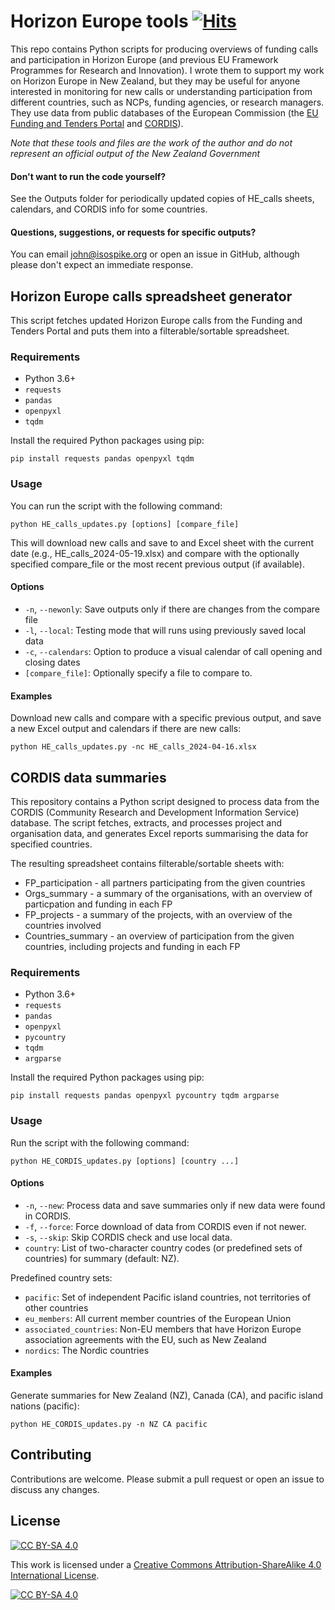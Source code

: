 # Horizon Europe tools [![Hits](https://hits.seeyoufarm.com/api/count/incr/badge.svg?url=https%3A%2F%2Fgithub.com%2Fthisisjohnc%2Fhorizon-europe-tools&count_bg=%2379C83D&title_bg=%23555555&icon=&icon_color=%23E7E7E7&title=hits&edge_flat=false)](https://hits.seeyoufarm.com)

This repo contains Python scripts for producing overviews of funding calls and participation in Horizon Europe (and previous EU Framework Programmes for Research and Innovation). I wrote them to support my work on Horizon Europe in New Zealand, but they may be useful for anyone interested in monitoring for new calls or understanding participation from different countries, such as NCPs, funding agencies, or research managers. They use data from public databases of the European Commission (the [EU Funding and Tenders Portal](https://ec.europa.eu/info/funding-tenders/opportunities/portal/screen/home) and [CORDIS](https://cordis.europa.eu/projects)). 

*Note that these tools and files are the work of the author and do not represent an official output of the New Zealand Government*

#### Don't want to run the code yourself?

See the Outputs folder for periodically updated copies of HE_calls sheets, calendars, and CORDIS info for some countries.

#### Questions, suggestions, or requests for specific outputs?

You can email [john@isospike.org](mailto:john@isospike.org) or open an issue in GitHub, although please don't expect an immediate response.


## Horizon Europe calls spreadsheet generator

This script fetches updated Horizon Europe calls from the Funding and Tenders Portal and puts them into a filterable/sortable spreadsheet.

### Requirements

- Python 3.6+
- `requests`
- `pandas`
- `openpyxl`
- `tqdm`

Install the required Python packages using pip:

```
pip install requests pandas openpyxl tqdm
```

### Usage

You can run the script with the following command:

```
python HE_calls_updates.py [options] [compare_file]
```

This will download new calls and save to and Excel sheet with the current date (e.g., HE_calls_2024-05-19.xlsx) and compare with the optionally specified compare_file or the most recent previous output (if available).

#### Options

- `-n`, `--newonly`: Save outputs only if there are changes from the compare file
- `-l`, `--local`: Testing mode that will runs using previously saved local data
- `-c`, `--calendars`: Option to produce a visual calendar of call opening and closing dates
- `[compare_file]`: Optionally specify a file to compare to.

#### Examples
Download new calls and compare with a specific previous output, and save a new Excel output and calendars if there are new calls:

```
python HE_calls_updates.py -nc HE_calls_2024-04-16.xlsx
```


## CORDIS data summaries

This repository contains a Python script designed to process data from the CORDIS (Community Research and Development Information Service) database. The script fetches, extracts, and processes project and organisation data, and generates Excel reports summarising the data for specified countries.

The resulting spreadsheet contains filterable/sortable sheets with:
- FP_participation - all partners participating from the given countries
- Orgs_summary - a summary of the organisations, with an overview of particpation and funding in each FP
- FP_projects - a summary of the projects, with an overview of the countries involved
- Countries_summary - an overview of participation from the given countries, including projects and funding in each FP

### Requirements

- Python 3.6+
- `requests`
- `pandas`
- `openpyxl`
- `pycountry`
- `tqdm`
- `argparse`

Install the required Python packages using pip:

```
pip install requests pandas openpyxl pycountry tqdm argparse
```

### Usage

Run the script with the following command:

```
python HE_CORDIS_updates.py [options] [country ...]
```

#### Options

- `-n`, `--new`: Process data and save summaries only if new data were found in CORDIS.
- `-f`, `--force`: Force download of data from CORDIS even if not newer.
- `-s`, `--skip`: Skip CORDIS check and use local data.
- `country`: List of two-character country codes (or predefined sets of countries) for summary (default: NZ).

Predefined country sets:
- `pacific`: Set of independent Pacific island countries, not territories of other countries
- `eu_members`: All current member countries of the European Union
- `associated_countries`: Non-EU members that have Horizon Europe association agreements with the EU, such as New Zealand
- `nordics`: The Nordic countries

#### Examples

Generate summaries for New Zealand (NZ), Canada (CA), and pacific island nations (pacific):

```
python HE_CORDIS_updates.py -n NZ CA pacific
```

## Contributing

Contributions are welcome. Please submit a pull request or open an issue to discuss any changes.

## License

[![CC BY-SA 4.0][cc-by-sa-shield]][cc-by-sa]

This work is licensed under a
[Creative Commons Attribution-ShareAlike 4.0 International License][cc-by-sa].

[![CC BY-SA 4.0][cc-by-sa-image]][cc-by-sa]

[cc-by-sa]: http://creativecommons.org/licenses/by-sa/4.0/
[cc-by-sa-image]: https://licensebuttons.net/l/by-sa/4.0/88x31.png
[cc-by-sa-shield]: https://img.shields.io/badge/License-CC%20BY--SA%204.0-lightgrey.svg
